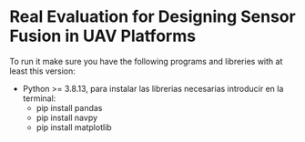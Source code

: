 # Real Evaluation for Designing Sensor Fusion in UAV Platforms

To run it make sure you have the following programs and libreries with at least this version: 
  * Python >= 3.8.13, para instalar las librerias necesarias introducir en la terminal:
    * pip install pandas
    * pip install navpy
    * pip install matplotlib
